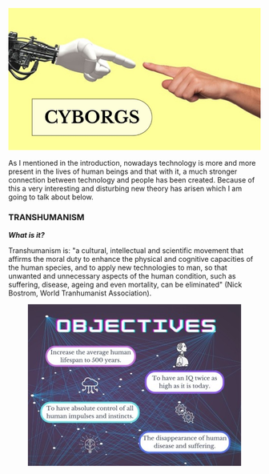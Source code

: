 
<p align="center">
  <img src="assets/img/portada-cyborgs.jpg" />
</p>

As I mentioned in the introduction, nowadays technology is more and more present in the lives of human beings and that with it, a much stronger connection between technology and people has been created. Because of this a very interesting and disturbing new theory has arisen which I am going to talk about below. 

### TRANSHUMANISM
**_What is it?_**

Transhumanism is: "a cultural, intellectual and scientific movement that affirms the moral duty to enhance the physical and cognitive capacities of the human species, and to apply new technologies to man, so that unwanted and unnecessary aspects of the human condition, such as suffering, disease, ageing and even mortality, can be eliminated" (Nick Bostrom, World Tranhumanist Association).

<p align="center">
  <img src="assets/img/objectivesfinal.jpg" />
</p>
